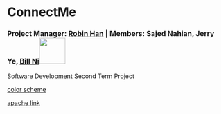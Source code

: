 # ConnectMe
### Project Manager: [Robin Han](https://www.github.com/robinhanstuy/) | Members: Sajed Nahian, Jerry Ye, [Bill Ni](https://www.github.com/bnidevs/)<img src="https://ballzbeatz.com/wp-content/uploads/2018/01/Billionaire-Boys-Club-Logo-Decal-Sticker.jpg" height="60">
Software Development Second Term Project 

[color scheme](https://coolors.co/ffffff-2e294e-222222-e71d36-104547)

[apache link](http://206.189.197.22/)
